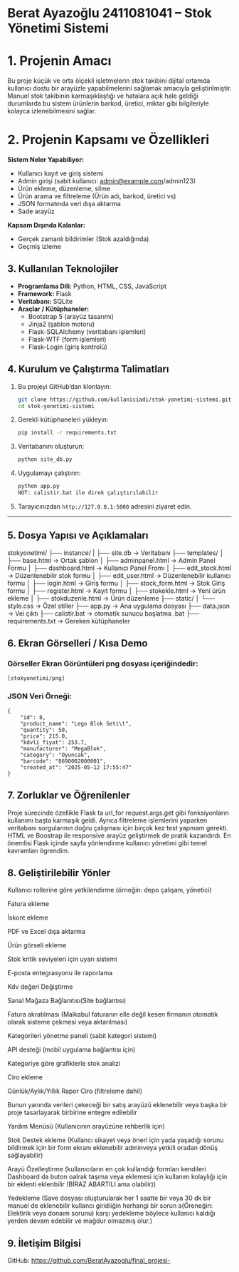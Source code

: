 # Berat Ayazoğlu 2411081041 – Stok Yönetimi Sistemi

# 1. Projenin Amacı
Bu proje küçük ve orta ölçekli işletmelerin stok takibini dijital ortamda kullanıcı dostu bir arayüzle yapabilmelerini sağlamak amacıyla geliştirilmiştir. Manuel stok takibinin karmaşıklaştığı ve hatalara açık hale geldiği durumlarda bu sistem ürünlerin barkod, üretici, miktar gibi bilgileriyle kolayca izlenebilmesini sağlar.

# 2. Projenin Kapsamı ve Özellikleri
**Sistem Neler Yapabiliyor:**
- Kullanıcı kayıt ve giriş sistemi
- Admin girişi (sabit kullanıcı: admin@example.com/admin123)
- Ürün ekleme, düzenleme, silme
- Ürün arama ve filtreleme (Ürün adı, barkod, üretici vs)
- JSON formatında veri dışa aktarma
- Sade arayüz

**Kapsam Dışında Kalanlar:**
- Gerçek zamanlı bildirimler (Stok azaldığında)
- Geçmiş izleme


## 3. Kullanılan Teknolojiler
- **Programlama Dili:** Python, HTML, CSS, JavaScript
- **Framework:** Flask
- **Veritabanı:** SQLite
- **Araçlar / Kütüphaneler:**
  - Bootstrap 5 (arayüz tasarımı)
  - Jinja2 (şablon motoru)
  - Flask-SQLAlchemy (veritabanı işlemleri)
  - Flask-WTF (form işlemleri)
  - Flask-Login (giriş kontrolü)

## 4. Kurulum ve Çalıştırma Talimatları
1. Bu projeyi GitHub’dan klonlayın:
    ```bash
    git clone https://github.com/kullaniciadi/stok-yonetimi-sistemi.git
    cd stok-yonetimi-sistemi
    ```

2. Gerekli kütüphaneleri yükleyin:
    ```bash
    pip install -r requirements.txt
    ```

3. Veritabanını oluşturun:
    ```bash
    python site_db.py
    ```

4. Uygulamayı çalıştırın:
    ```bash
    python app.py
    NOT: calistir.bat ile direk çalıştırılabilir 
    ```

5. Tarayıcınızdan `http://127.0.0.1:5000` adresini ziyaret edin.

---

## 5. Dosya Yapısı ve Açıklamaları

stokyonetimi/
├── instance/
| ├── site.db → Veritabanı
├── templates/
│ ├── base.html → Ortak şablon
│ ├── adminpanel.html → Admin Panel Formu
│ ├── dashboard.html → Kullanıcı Panel Fromı
│ ├── edit_stock.html → Düzenlenebilir stok formu
│ ├── edit_user.html → Düzenlenebilir kullanıcı formu
│ ├── login.html → Giriş formu
│ ├── stock_form.html → Stok Giriş formu
│ ├── register.html → Kayıt formu
│ ├── stokekle.html → Yeni ürün ekleme
│ ├── stokduzenle.html → Ürün düzenleme
├── static/
│ └── style.css → Özel stiller
├── app.py → Ana uygulama dosyası
├── data.json → Vei çıktı
├── calistir.bat → otomatik sunucu başlatma .bat
├── requirements.txt → Gereken kütüphaneler

## 6. Ekran Görselleri / Kısa Demo

### Görseller Ekran Görüntüleri png dosyası içeriğindedir:
    [stokyonetimi/png]


### JSON Veri Örneği:

    {
        "id": 8,
        "product_name": "Lego Blok Seti\t",
        "quantity": 50,
        "price": 215.0,
        "kdvli_fiyat": 253.7,
        "manufacturer": "MegaBlok",
        "category": "Oyuncak",
        "barcode": "8690002000001",
        "created_at": "2025-05-12 17:55:47"
    }

## 7. Zorluklar ve Öğrenilenler
Proje sürecinde özellikle Flask ta url_for request.args.get gibi fonksiyonların kullanımı başta karmaşık geldi. Ayrıca filtreleme işlemlerini yaparken veritabanı sorgularının doğru çalışması için birçok kez test yapmam gerekti. HTML ve Boostrap ile responsive arayüz geliştirmek de pratik kazandırdı. En önemlisi Flask içinde sayfa yönlendirme kullanıcı yönetimi gibi temel kavramları ögrendim.

## 8. Geliştirilebilir Yönler
Kullanıcı rollerine göre yetkilendirme (örneğin: depo çalışanı, yönetici)

Fatura  ekleme

İskont ekleme

PDF ve Excel dışa aktarma

Ürün görseli ekleme

Stok kritik seviyeleri için uyarı sistemi

E-posta entegrasyonu ile raporlama

Kdv değeri Değiştirme

Sanal Mağaza Bağlanıtısı(Site bağlantısı)

Fatura akratılması (Malkabul faturanın elle değil kesen firmanın otomatik olarak sisteme çekmesi veya aktarılması)

Kategorileri yönetme paneli (sabit kategori sistemi)

API desteği (mobil uygulama bağlantısı için)

Kategoriye göre grafiklerle stok analizi

Ciro ekleme

Günlük/Aylık/Yıllık Rapor Ciro (filtreleme dahil)

Bunun yanında verileri çekeceği bir satış arayüzü eklenebilir veya başka bir proje tasarlayarak birbirine entegre edilebilir 

Yardım Menüsü (Kullanıcının arayüzüne rehberlik için)

Stok Destek ekleme (Kullancı sikayet veya öneri için yada yaşadığı sorunu bildirmek için bir form ekranı eklenebilir adminveya yetkili oradan dönüş sağlayabilir)

Arayü Özelleştirme (kullanıcıların en çok kullandığı formları kendileri Dashboard da buton oalrak taşıma veya eklemesi için kullanım kolaylığı için bir eklenti eklenbilir (BİRAZ ABARTILI ama olabilir))

Yedekleme (Save dosyası oluşturularak her 1 saatte  bir veya 30 dk bir manuel de eklenebilir kullancı giridiiğin herhangi bir sorun a(Öreneğin: Elektirik veya donaım sorunu) karşı yedekleme böylece kullanıcı kaldığı yerden devam edebilir ve mağdur olmazmış olur.)

## 9. İletişim Bilgisi
GitHub: https://github.com/BeratAyazoglu/final_projesi-
